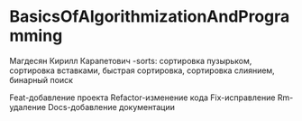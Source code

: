 # BasicsOfAlgorithmizationAndProgramming
Магдесян Кирилл Карапетович
-sorts: сортировка пузырьком, сортировка вставками, быстрая сортировка, сортировка слиянием, бинарный поиск










Feat-добавление проекта
Refactor-изменение кода
Fix-исправление
Rm-удаление
Docs-добавление документации
